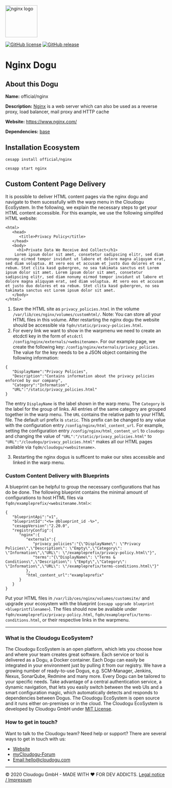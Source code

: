 <img src="https://upload.wikimedia.org/wikipedia/commons/thumb/c/c5/Nginx_logo.svg/1280px-Nginx_logo.svg.png" alt="nginx logo" height="100px">


[![GitHub license](https://img.shields.io/github/license/cloudogu/nginx.svg)](https://github.com/cloudogu/nginx/blob/master/LICENSE)
[![GitHub release](https://img.shields.io/github/release/cloudogu/nginx.svg)](https://github.com/cloudogu/nginx/releases)

# Nginx Dogu

## About this Dogu

**Name:** official/nginx

**Description:** [Nginx](https://en.wikipedia.org/wiki/Nginx)  is a web server which can also be used as a reverse proxy, load balancer, mail proxy and HTTP cache

**Website:** https://www.nginx.com/

**Dependencies:** [base](https://github.com/cloudogu/base)

## Installation Ecosystem
```
cesapp install official/nginx

cesapp start nginx
```

## Custom Content Page Delivery
It is possible to deliver HTML content pages via the nginx dogu and navigate to them sucessfully with the warp menu in the Cloudogu EcoSystem. In the following, we explain the necessary steps to get your HTML content accessible. For this example, we use the following simplifed HTML website:
```
<html>
   <head>
      <title>Privacy Policy</title>
   </head>
   <body>
     <h1>Private Data We Receive And Collect</h1>
    Lorem ipsum dolor sit amet, consetetur sadipscing elitr, sed diam nonumy eirmod tempor invidunt ut labore et dolore magna aliquyam erat, sed diam voluptua. At vero eos et accusam et justo duo dolores et ea rebum. Stet clita kasd gubergren, no sea takimata sanctus est Lorem ipsum dolor sit amet. Lorem ipsum dolor sit amet, consetetur sadipscing elitr, sed diam nonumy eirmod tempor invidunt ut labore et dolore magna aliquyam erat, sed diam voluptua. At vero eos et accusam et justo duo dolores et ea rebum. Stet clita kasd gubergren, no sea takimata sanctus est Lorem ipsum dolor sit amet.
   </body>
</html>
```
1) Save the HTML site as `privacy_policies.html` in the volume `/var/lib/ces/nginx/volumes/customhtml/`. Note: You can store all your HTML files in this volume. After restarting the nginx dogu the website should be accessible via `fqdn/static/privacy-policies.html`.
2) For every link we want to show in the warpmenu we need to create an etcdctl key in the form of `etcdctl /config/nginx/externals/<websitename>`. For our example page, we create the following key: `/config/nginx/externals/privacy_policies`. The value for the key needs to be a JSON object containing the following information:
```
{
   "DisplayName":"Privacy Policies", 
   "Description":"Contains information about the privacy policies enforced by our company",
   "Category":"Information",
   "URL":"/static/privacy_policies.html"
}
```
The entry `DisplayName` is the label shown in the warp menu. The `Category` is the label for the group of links. All entries of the same category are grouped together in the warp menu. The `URL` contains the relative path to your HTML file. The default url prefix is `static`. This prefix can be changed to any value with the configuration entry `/config/nginx/html_content_url`. For example, setting the configuration entry `/config/nginx/html_content_url` to `cloudogu` and changing the value of `"URL":"/static/privacy_policies.html"` to `"URL":"/cloudogu/privacy_policies.html"` makes all our HTML pages available via `fqdm/cloudogu/<websitename>`.

3) Restarting the nginx dogus is sufficent to make our sites accessible and linked in the warp menu.

### Custom Content Delivery with Blueprints
A blueprint can be helpful to group the necessary configurations that has do be done. The following blueprint contains the minimal amount of configurations to host HTML files via `fqdn/exampleprefix/<websitename.html>`:
```
{
   "blueprintApi":"v1",
   "blueprintId":"<%= @blueprint_id -%>",
   "cesappVersion":"2.20.0",
   "registryConfig":{
      "nginx":{
         "externals":{
            "privacy_policies":"{\"DisplayName\": \"Privacy Policies\",\"Description\": \"Empty\",\"Category\": \"Information\",\"URL\": \"/exampleprefix/privacy-policy.html\"}",
            "terms":"{\"DisplayName\": \"Terms & Conditions\",\"Description\": \"Empty\",\"Category\": \"Information\",\"URL\": \"/exampleprefix/terms-conditions.html\"}"
         },
         "html_content_url":"exampleprefix"
      }
   }
}
```
Put your HTML files in `/var/lib/ces/nginx/volumes/customsite/` and upgrade your ecosystem with the blueprint (`cesapp upgrade blueprint <blueprintfilename>`). The files should now be available under `fqdn/exampleprefix/privacy-policy.html`,  `fqdn/exampleprefix/terms-conditions.html`, or their respective links in the warpmenu.

---
### What is the Cloudogu EcoSystem?
The Cloudogu EcoSystem is an open platform, which lets you choose how and where your team creates great software. Each service or tool is delivered as a Dogu, a Docker container. Each Dogu can easily be integrated in your environment just by pulling it from our registry. We have a growing number of ready-to-use Dogus, e.g. SCM-Manager, Jenkins, Nexus, SonarQube, Redmine and many more. Every Dogu can be tailored to your specific needs. Take advantage of a central authentication service, a dynamic navigation, that lets you easily switch between the web UIs and a smart configuration magic, which automatically detects and responds to dependencies between Dogus. The Cloudogu EcoSystem is open source and it runs either on-premises or in the cloud. The Cloudogu EcoSystem is developed by Cloudogu GmbH under [MIT License](https://cloudogu.com/license.html).

### How to get in touch?
Want to talk to the Cloudogu team? Need help or support? There are several ways to get in touch with us:

* [Website](https://cloudogu.com)
* [myCloudogu-Forum](https://forum.cloudogu.com/topic/34?ctx=1)
* [Email hello@cloudogu.com](mailto:hello@cloudogu.com)

---
&copy; 2020 Cloudogu GmbH - MADE WITH :heart:&nbsp;FOR DEV ADDICTS. [Legal notice / Impressum](https://cloudogu.com/imprint.html)
